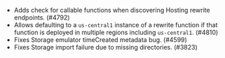 - Adds check for callable functions when discovering Hosting rewrite endpoints. (#4792)
- Allows defaulting to a `us-central1` instance of a rewrite function if that function is deployed in multiple regions including `us-central1`. (#4810)
- Fixes Storage emulator timeCreated metadata bug. (#4599)
- Fixes Storage import failure due to missing directories. (#3823)

